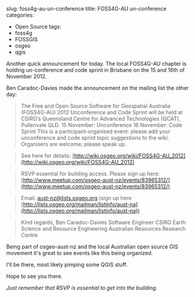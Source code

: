 slug: foss4g-au-un-conference
title: FOSS4G-AU un-conference
categories:
- Open Source
tags:
- foss4g
- FOSSGIS
- osgeo
- qgis

Another quick announcement for today. The local FOSS4G-AU chapter is holding un-conference and code sprint in Brisbane on the 15 and 16th of November 2012.

Ben Caradoc-Davies made the announcement on the mailing list the other day:


> The Free and Open Source Software for Geospatial Australia (FOSS4G-AU)
2012 Unconference and Code Sprint will be held at CSIRO’s Queensland
Centre for Advanced Technologies (QCAT), Pullenvale QLD.
15 November: Unconference
16 November: Code Sprint
This is a participant-organised event: please add your unconference and code sprint topic suggestions to the wiki. Organisers are welcome; please speak up.

> See here for details: [http://wiki.osgeo.org/wiki/FOSS4G-AU_2012](http://wiki.osgeo.org/wiki/FOSS4G-AU_2012)

> RSVP essential for building access. Please sign up here:
[http://www.meetup.com/osgeo-aust-nz/events/83965312/](http://www.meetup.com/osgeo-aust-nz/events/83965312/)

>Email: aust-nz@lists.osgeo.org (sign up here [http://lists.osgeo.org/mailman/listinfo/aust-na](http://lists.osgeo.org/mailman/listinfo/aust-na))

>Kind regards,
Ben Caradoc-Davies
Software Engineer
CSIRO Earth Science and Resource Engineering
Australian Resources Research Centre


Being part of osgeo-aust-nz and the local Australian open source GIS movement it's great to see events like this being organized.

I'll be there, most likely pimping some QGIS stuff. 

Hope to see you there.

_Just remember that RSVP is essential to get into the building._
